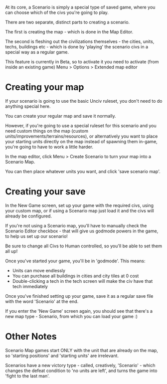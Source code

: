 At its core, a Scenario is simply a special type of saved game, where you can choose which of the civs you're going to play.

There are two separate, distinct parts to creating a scenario.

The first is creating the map - which is done in the Map Editor.

The second is fleshing out the civilizations themselves - the cities, units, techs, buildings etc - which is done by 'playing' the scenario civs in a special way as a regular game.

This feature is currently in Beta, so to activate it you need to activate (from inside an existing game) Menu > Options > Extended map editor

# Creating your map

If your scenario is going to use the basic Unciv ruleset, you don't need to do anything special here.

You can create your regular map and save it normally.

However, if you're going to use a special ruleset for this scenario and you need custom things on the map
 (custom units/improvements/terrains/resources),
or alternatively you want to place your starting units directly on the map instead of spawning them in-game,
you're going to have to work a little harder.

In the map editor, click Menu > Create Scenario to turn your map into a Scenario Map.

You can then place whatever units you want, and click 'save scenario map'.

# Creating your save

In the New Game screen, set up your game with the required civs, using your custom map,
 or if using a Scenario map just load it and the civs will already be configured.

If you're not using a Scenario map, you'll have to manually check the Scenario Editor checkbox - that will give us godmode powers in the game, to help us set up our scenario!

Be sure to change all Civs to Human controlled, so you'll be able to set them all up!

Once you've started your game, you'll be in 'godmode'. This means:

- Units can move endlessly
- You can purchase all buildings in cities and city tiles at 0 cost
- Double-clicking a tech in the tech screen will make the civ have that tech immediately

Once you've finished setting up your game, save it as a regular save file with the word 'Scenario' at the end.

If you enter the 'New Game' screen again, you should see that there's a new map type - Scenario, from which you can load your game :)

# Other Notes

Scenario Map games start ONLY with the unit that are already on the map, so 'starting positions' and 'starting units' are irrelevant.

Scenarios have a new victory type - called, creatively, 'Scenario' - which changes the defeat condition to 'no units are left', and turns the game into 'fight to the last man'.